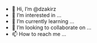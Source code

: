 - 👋 Hi, I’m @dzakirz
- 👀 I’m interested in ...
- 🌱 I’m currently learning ...
- 💞️ I’m looking to collaborate on ...
- 📫 How to reach me ...

<!---
dzakirz/dzakirz is a ✨ special ✨ repository because its `README.md` (this file) appears on your GitHub profile.
You can click the Preview link to take a look at your changes.
--->
